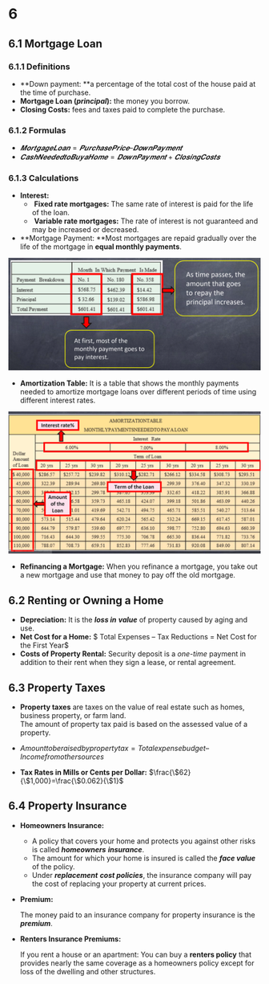 # 6

## 6.1 Mortgage Loan

### 6.1.1 Definitions

-   **Down payment: **a percentage of the total cost of the house paid at the time of purchase.
-   **Mortgage Loan (*principal*):** the money you borrow.
-   **Closing Costs:** fees and taxes paid to complete the purchase.

### 6.1.2 Formulas

- $𝑴𝒐𝒓𝒕𝒈𝒂𝒈𝒆 𝑳𝒐𝒂𝒏=𝑷𝒖𝒓𝒄𝒉𝒂𝒔𝒆 𝑷𝒓𝒊𝒄𝒆 – 𝑫𝒐𝒘𝒏 𝑷𝒂𝒚𝒎𝒆𝒏𝒕$
- $𝑪𝒂𝒔𝒉 𝑵𝒆𝒆𝒅𝒆𝒅 𝒕𝒐 𝑩𝒖𝒚 𝒂 𝑯𝒐𝒎𝒆=𝑫𝒐𝒘𝒏 𝑷𝒂𝒚𝒎𝒆𝒏𝒕+𝑪𝒍𝒐𝒔𝒊𝒏𝒈 𝑪𝒐𝒔𝒕𝒔$

### 6.1.3 Calculations

-   **Interest:**
    -   ​     **Fixed rate mortgages:** The same rate of interest is paid for the life of the loan.
    -   ​    **Variable rate mortgages:** The rate of interest is not guaranteed and may be increased or decreased.
-   **Mortgage Payment: **Most mortgages are repaid gradually over the life of the mortgage in **equal monthly payments**. 

![image-20250415101209378](assets/image-20250415101209378.png)

- **Amortization Table:** It is a table that shows the monthly payments needed to amortize mortgage loans over different periods of time using different interest rates.


![image-20250415101238756](assets/image-20250415101238756.png)

-   **Refinancing a Mortgage:** 
    When you refinance a mortgage, you take out a new mortgage and use that money to pay off the old mortgage. 

## 6.2 Renting or Owning a Home

-   **Depreciation:** It is the ***loss in*** ***value*** of property caused by aging and use.
-   **Net Cost for a Home:**
    $ Total Expenses – Tax Reductions = Net Cost for the First Year$ 
-   **Costs of Property Rental:** 
    Security deposit is a *one-time* payment in addition to their rent when they sign a lease, or rental agreement. 

## 6.3 Property Taxes

-   **Property taxes** are taxes on the value of real estate such as homes, business property, or farm land.	
    The amount of property tax paid is based on the assessed value of a property.	
-   $Amount to be raised by property tax = Total expense budget – Income from other sources$

-   **Tax Rates in Mills or Cents per Dollar:** $\frac{\$62}{\$1,000}=\frac{\$0.062}{\$1}$

## 6.4 Property Insurance

-   **Homeowners Insurance:** 
    -   A policy that covers your home and protects you against other risks is called ***homeowners*** ***insurance***. 
    -   The amount for which your home is insured is called the ***face value*** of the policy. 
    -   Under ***replacement*** ***cost policies***, the insurance company will pay the cost of replacing your property at current prices. 
    
-   **Premium:** 
    
    The money paid to an insurance company for property insurance is the ***premium***.
    
-   **Renters Insurance Premiums:** 

    If you rent a house or an apartment: You can buy a **renters policy** that provides nearly the same coverage as a homeowners policy except for loss of the dwelling and other structures.
